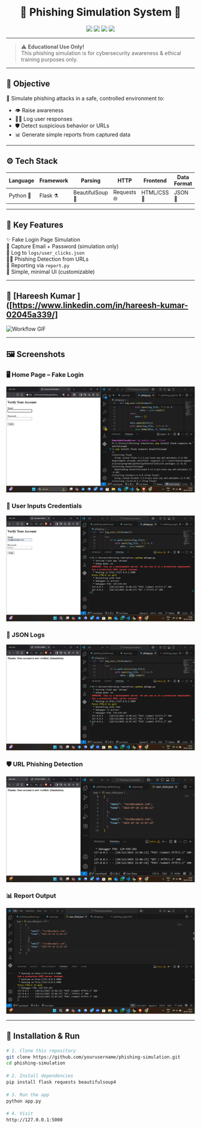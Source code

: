 <h1 align="center">🎯 Phishing Simulation System 🎯</h1>

<p align="center">
  <img src="https://img.shields.io/badge/Python-3.11-blue?logo=python" />
  <img src="https://img.shields.io/badge/Flask-WebApp-green?logo=flask" />
  <img src="https://img.shields.io/badge/Status-Active-brightgreen?style=flat-square" />
  <img src="https://img.shields.io/badge/License-MIT-yellow?style=flat-square" />
</p>

---

> ⚠️ **Educational Use Only!**  
> This phishing simulation is for cybersecurity awareness & ethical training purposes only.

---

## 🧠 Objective

🎯 Simulate phishing attacks in a safe, controlled environment to:
- 👁️ Raise awareness
- 🧑‍💻 Log user responses
- 🛡️ Detect suspicious behavior or URLs
- 📊 Generate simple reports from captured data

---

## ⚙️ Tech Stack

| Language | Framework | Parsing | HTTP | Frontend | Data Format |
|----------|-----------|---------|------|----------|-------------|
| Python 🐍 | Flask ⚗️ | BeautifulSoup 🍜 | Requests 🌐 | HTML/CSS 🎨 | JSON 📁 |

---

## 🚀 Key Features

✨ Fake Login Page Simulation  
📩 Capture Email + Password (simulation only)  
📜 Log to `logs/user_clicks.json`  
🕵️‍♂️ Phishing Detection from URLs  
📑 Reporting via `report.py`  
🎯 Simple, minimal UI (customizable)

---

## 🔄 [Hareesh Kumar ]([https://www.linkedin.com/in/hareesh-kumar-02045a339/]

![Workflow GIF](https://media.giphy.com/media/WoWm8YzFQJg5i/giphy.gif)

---

## 🖼️ Screenshots

### 🖥️ Home Page – Fake Login  
![Screenshot 1](./1.png)

### 🧾 User Inputs Credentials  
![Screenshot 2](./2.png)

### 📂 JSON Logs  
![Screenshot 3](./3.png)

### 🛡️ URL Phishing Detection  
![Screenshot 4](./4.png)

### 📊 Report Output  
![Screenshot 5](./5.png)

---

## 🔧 Installation & Run

```bash
# 1. Clone this repository
git clone https://github.com/yourusername/phishing-simulation.git
cd phishing-simulation

# 2. Install dependencies
pip install flask requests beautifulsoup4

# 3. Run the app
python app.py

# 4. Visit
http://127.0.0.1:5000


